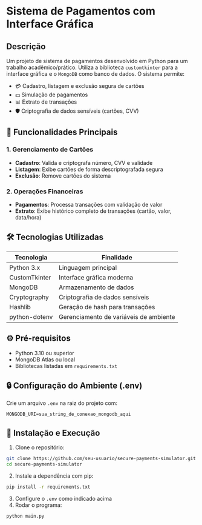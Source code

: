 # Sistema de Pagamentos com Interface Gráfica

## Descrição
Um projeto de sistema de pagamentos desenvolvido em Python para um trabalho acadêmico/prático. Utiliza a biblioteca `customtkinter` para a interface gráfica e o  `MongoDB`  como banco de dados. O sistema permite:

- 💳 Cadastro, listagem e exclusão segura de cartões
- 💵 Simulação de pagamentos
- 📊 Extrato de transações
- 🛡️ Criptografia de dados sensíveis (cartões, CVV)

## 🔑 Funcionalidades Principais

### 1. Gerenciamento de Cartões
- **Cadastro**: Valida e criptografa número, CVV e validade
- **Listagem**: Exibe cartões de forma descriptografada segura
- **Exclusão**: Remove cartões do sistema

### 2. Operações Financeiras
- **Pagamentos**: Processa transações com validação de valor
- **Extrato**: Exibe histórico completo de transações (cartão, valor, data/hora)

## 🛠 Tecnologias Utilizadas
| Tecnologia | Finalidade |
|------------|------------|
| Python 3.x | Linguagem principal |
| CustomTkinter | Interface gráfica moderna |
| MongoDB | Armazenamento de dados |
| Cryptography | Criptografia de dados sensíveis |
| Hashlib | Geração de hash para transações |
| python-dotenv | Gerenciamento de variáveis de ambiente |

## ⚙️ Pré-requisitos
- Python 3.10 ou superior
- MongoDB Atlas ou local
- Bibliotecas listadas em `requirements.txt`

## 🔒 Configuração do Ambiente (.env)

Crie um arquivo `.env` na raiz do projeto com:

```env
MONGODB_URI=sua_string_de_conexao_mongodb_aqui
```

## 🚀 Instalação e Execução

1. Clone o repositório:
```bash
git clone https://github.com/seu-usuario/secure-payments-simulator.git
cd secure-payments-simulator
```
2. Instale a dependência com pip:
```bash
pip install -r requirements.txt
```
3. Configure o `.env` como indicado acima
4. Rodar o programa:
```bash
python main.py
```
